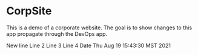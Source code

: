 # CorpSite

This is a demo of a corporate website.  The goal is to show changes to this app propagate through the DevOps app.

New line
Line 2
Line 3
Line 4
Date Thu Aug 19 15:43:30 MST 2021

